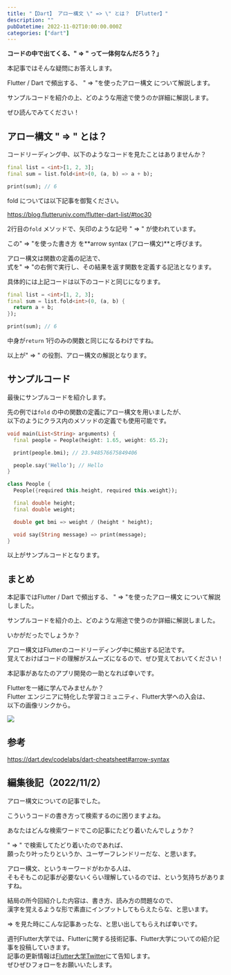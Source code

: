 ```yaml
---
title: "【Dart】 アロー構文 \" => \" とは？ 【Flutter】"
description: ""
pubDatetime: 2022-11-02T10:00:00.000Z
categories: ["dart"]
---
```


**コードの中で出てくる、" => " って一体何なんだろう？」**

本記事ではそんな疑問にお答えします。

Flutter / Dart で頻出する、 " => "を使ったアロー構文 について解説します。

サンプルコードを紹介の上、どのような用途で使うのか詳細に解説します。

ぜひ読んでみてください！

## アロー構文 " => " とは？

コードリーディング中、以下のようなコードを見たことはありませんか？

```dart
final list = <int>[1, 2, 3];
final sum = list.fold<int>(0, (a, b) => a + b);

print(sum); // 6
```

fold については以下記事を御覧ください。

https://blog.flutteruniv.com/flutter-dart-list/#toc30

2行目の`fold` メソッドで、矢印のような記号 " => " が使われています。

この" => "を使った書き方 を**arrow syntax (アロー構文)**と呼びます。

アロー構文は関数の定義の記法で、  
式を" => "の右側で実行し、その結果を返す関数を定義する記法となります。

具体的には上記コードは以下のコードと同じになります。

```dart
final list = <int>[1, 2, 3];
final sum = list.fold<int>(0, (a, b) {
  return a + b;
});

print(sum); // 6
```

中身が`return` 1行のみの関数と同じになるわけですね。

以上が" => " の役割、アロー構文の解説となります。

## サンプルコード

最後にサンプルコードを紹介します。

先の例では`fold` の中の関数の定義にアロー構文を用いましたが、  
以下のようにクラス内のメソッドの定義でも使用可能です。

```dart
void main(List<String> arguments) {
  final people = People(height: 1.65, weight: 65.2);

  print(people.bmi); // 23.948576675849406

  people.say('Hello'); // Hello
}

class People {
  People({required this.height, required this.weight});

  final double height;
  final double weight;

  double get bmi => weight / (height * height);

  void say(String message) => print(message);
}
```

以上がサンプルコードとなります。

## まとめ

本記事ではFlutter / Dart で頻出する、 " => "を使ったアロー構文 について解説しました。

サンプルコードを紹介の上、どのような用途で使うのか詳細に解説しました。

いかがだったでしょうか？

アロー構文はFlutterのコードリーディング中に頻出する記法です。  
覚えておけばコードの理解がスムーズになるので、ぜひ覚えておいてください！

本記事があなたのアプリ開発の一助となれば幸いです。

Flutterを一緒に学んでみませんか？  
Flutter エンジニアに特化した学習コミュニティ、Flutter大学への入会は、  
以下の画像リンクから。

[![](https://blog.flutteruniv.com/wp-content/uploads/2022/07/Flutter大学バナー.png)](//flutteruniv.com)

## 参考

https://dart.dev/codelabs/dart-cheatsheet#arrow-syntax

## 編集後記（2022/11/2）

アロー構文についての記事でした。

こういうコードの書き方って検索するのに困りますよね。

あなたはどんな検索ワードでこの記事にたどり着いたんでしょうか？

" => " で検索してたどり着いたのであれば、  
願ったり叶ったりというか、ユーザーフレンドリーだな、と思います。

アロー構文、というキーワードがわかる人は、  
そもそもこの記事が必要ないくらい理解しているのでは、という気持ちがありますね。

結局の所今回紹介した内容は、書き方、読み方の問題なので、  
漢字を覚えるような形で素直にインプットしてもらえたらな、と思います。

\=> を見た時にこんな記事あったな、と思い出してもらえれば幸いです。

週刊Flutter大学では、Flutterに関する技術記事、Flutter大学についての紹介記事を投稿していきます。  
記事の更新情報は[Flutter大学Twitter](https://twitter.com/FlutterUniv)にて告知します。  
ぜひぜひフォローをお願いいたします。
